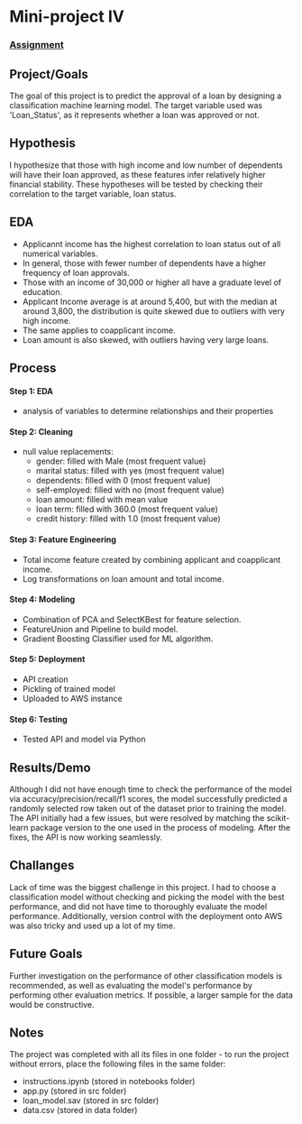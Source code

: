 # Mini-project IV

### [Assignment](assignment.md)

## Project/Goals
The goal of this project is to predict the approval of a loan by designing a classification machine learning model. The target variable used was 'Loan_Status', as it represents whether a loan was approved or not.

## Hypothesis
I hypothesize that those with high income and low number of dependents will have their loan approved, as these features infer relatively higher financial stability. These hypotheses will be tested by checking their correlation to the target variable, loan status.

## EDA 
- Applicannt income has the highest correlation to loan status out of all numerical variables.
- In general, those with fewer number of dependents have a higher frequency of loan approvals.
- Those with an income of 30,000 or higher all have a graduate level of education.
- Applicant Income average is at around 5,400, but with the median at around 3,800, the distribution is quite skewed due to outliers with very high income.
- The same applies to coapplicant income.
- Loan amount is also skewed, with outliers having very large loans.

## Process
#### Step 1: EDA 
- analysis of variables to determine relationships and their properties
#### Step 2: Cleaning
- null value replacements:
    - gender: filled with Male (most frequent value)
    - marital status: filled with yes (most frequent value)
    - dependents: filled with 0 (most frequent value)
    - self-employed: filled with no (most frequent value)
    - loan amount: filled with mean value
    - loan term: filled with 360.0 (most frequent value)
    - credit history: filled with 1.0 (most frequent value)
#### Step 3: Feature Engineering 
- Total income feature created by combining applicant and coapplicant income.
- Log transformations on loan amount and total income.
#### Step 4: Modeling
- Combination of PCA and SelectKBest for feature selection.
- FeatureUnion and Pipeline to build model.
- Gradient Boosting Classifier used for ML algorithm.
#### Step 5: Deployment
- API creation
- Pickling of trained model
- Uploaded to AWS instance
#### Step 6: Testing
- Tested API and model via Python

## Results/Demo
Although I did not have enough time to check the performance of the model via accuracy/precision/recall/f1 scores, the model successfully predicted a randomly selected row taken out of the dataset prior to training the model.
The API initially had a few issues, but were resolved by matching the scikit-learn package version to the one used in the process of modeling. After the fixes, the API is now working seamlessly.

## Challanges 
Lack of time was the biggest challenge in this project. I had to choose a classification model without checking and picking the model with the best performance, and did not have time to thoroughly evaluate the model performance. Additionally, version control with the deployment onto AWS was also tricky and used up a lot of my time.

## Future Goals
Further investigation on the performance of other classification models is recommended, as well as evaluating the model's performance by performing other evaluation metrics. If possible, a larger sample for the data would be constructive.

## Notes
The project was completed with all its files in one folder - to run the project without errors, place the following files in the same folder:
- instructions.ipynb (stored in notebooks folder)
- app.py (stored in src folder)
- loan_model.sav (stored in src folder)
- data.csv (stored in data folder)